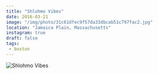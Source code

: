 ```yaml
---
title: "Shlohmo Vibes"
date: 2016-03-21
image: "/img/photo/31c61dfec9f57da33dbcab51c797fac2.jpg"
location: "Jamaica Plain, Massachusetts"
instagram: true
draft: false
tags:
 - boston
---
```


![Shlohmo Vibes](/img/photo/31c61dfec9f57da33dbcab51c797fac2.jpg)
